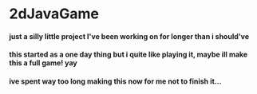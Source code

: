 # 2dJavaGame
#### just a silly little project I've been working on for longer than i should've
#### this started as a one day thing but i quite like playing it, maybe ill make this a full game! yay
#### ive spent way too long making this now for me not to finish it...

